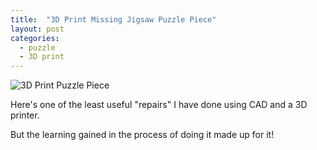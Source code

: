 ```yaml
---
title:  "3D Print Missing Jigsaw Puzzle Piece"
layout: post
categories:
  - puzzle
  - 3D print
---
```


![3D Print Puzzle Piece](/assets/images/IMG_E8402.jpg)

Here's one of the least useful "repairs" I have done using CAD and a 3D printer.

But the learning gained in the process of doing it made up for it!
